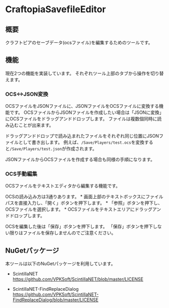 # CraftopiaSavefileEditor

## 概要

  クラフトピアのセーブデータ(ocsファイル)を編集するためのツールです。

## 機能

  現在2つの機能を実装しています。
  それぞれツール上部のタブから操作を切り替えます。

### OCS<->JSON変換

  OCSファイルをJSONファイルに、JSONファイルをOCSファイルに変換する機能です。
  OCSファイルからJSONファイルを作成したい場合は「JSONに変換」にOCSファイルをドラッグアンドドロップします。
  ファイルは複数個同時に読み込むことが出来ます。

  ドラッグアンドドロップで読み込まれたファイルをそれぞれ同じ位置にJSONファイルとして書き出します。
  例えば、`/Save/Players/test.ocs`を変換すると`/Save/Players/test.json`が作成されます。

  JSONファイルからOCSファイルを作成する場合も同様の手順になります。

### OCS手動編集

  OCSファイルをテキストエディタから編集する機能です。

  OCSの読み込み方は3通りあります。
    * 画面上部のテキストボックスにファイルパスを直接入力し、「開く」ボタンを押下します。
    * 「参照」ボタンを押下し、OCSファイルを選択します。
    * OCSファイルをテキストエリアにドラッグアンドドロップします。
  
  OCSを編集した後は「保存」ボタンを押下します。
  「保存」ボタンを押下しない限りはファイルを保存しませんのでご注意ください。


## NuGetパッケージ

本ツールは以下のNuGetパッケージを利用しています。

* ScintillaNET
https://github.com/VPKSoft/ScintillaNET/blob/master/LICENSE

* ScintillaNET-FindReplaceDialog
https://github.com/VPKSoft/ScintillaNET-FindReplaceDialog/blob/master/LICENSE
